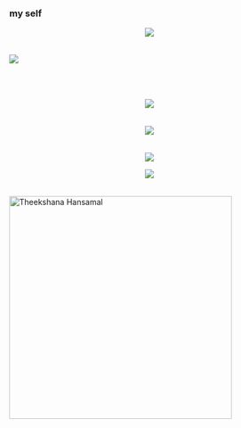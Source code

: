 
### my self 







<table><p align="center"><a href="https://t.me/TheekshanaHansamal"><img src="https://img.shields.io/badge/My%20telegram%20number%20-0741844543-ff69b4"><table><a href="https://t.me/TheekshanaHansamal"><img src="https://i.ibb.co/Nsgn6S5/IMG-20211212-WA0061.jpg">
<table><p align="center"><a href="https://wa.me/94741844543"><img src="">
  <table><p align="center"><a href="https://wa.me/94741844543"><img src="https://i.ibb.co/zhQCZ5s/IMG-20211212-WA0065.jpg width="120">

  
<table><p align="center"><a href="https://wa.me/94716626084"><image src="https://img.shields.io/badge/My%20whatsapp%20number%20-0716626084-brightgreen">
<table><p align="center"><a href="https://chat.whatsapp.com/BS2nvkbrVPLBS95vNFO7Va"><img src="https://img.shields.io/badge/Whatsapp%20group%20-%F0%9F%94%8A%F0%9F%8E%A7%F0%9F%94%8A%F0%9F%85%92%F0%9F%85%97%F0%9F%85%90%F0%9F%85%A3%20%26%20%F0%9F%85%9C%F0%9F%85%A4%F0%9F%85%A2%F0%9F%85%98%F0%9F%85%92%20%26%20%F0%9F%85%91%F0%9F%85%9E%F0%9F%85%A3%20%F0%9F%85%96%F0%9F%85%A1%F0%9F%85%9E%F0%9F%85%A4%F0%9F%85%9F%F0%9F%94%8A%F0%9F%8E%A7%F0%9F%94%8A-brightgreen"></a></div>


<p align="center"><a href="https://chat.whatsapp.com/FepuB1HUcgq18nIXQBcH8I"><img src="https://img.shields.io/badge/School%20whatsapp%20group%20-9--E%20Kothalawala%202021-blue"></a></div>
<p align="center">


<table><a href="https://github.com/Theekshanahansamal2007/theekshana-hansamal.git"><img src="https://i.ibb.co/1JPW0RG/Snapchat-1206413278.jpg" width="400" alt="Theekshana Hansamal">

<table><p align="center"><a href="https://wa.me/94741844543"><img src="">

 
